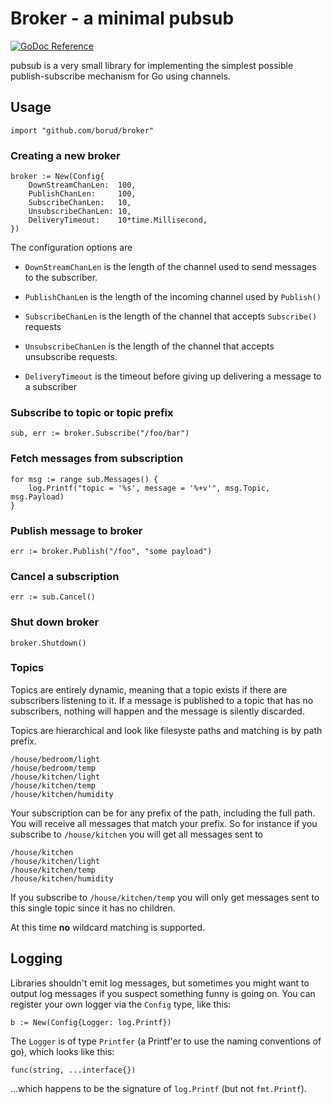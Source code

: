 # Broker - a minimal pubsub

[![GoDoc Reference](https://godoc.org/github.com/borud/broker?status.svg)](http://godoc.org/github.com/borud/broker)

pubsub is a very small library for implementing the simplest possible
publish-subscribe mechanism for Go using channels.

## Usage

    import "github.com/borud/broker"

### Creating a new broker

    broker := New(Config{
        DownStreamChanLen:  100,
        PublishChanLen:     100,
        SubscribeChanLen:   10,
        UnsubscribeChanLen: 10,
        DeliveryTimeout:    10*time.Millisecond,
    })

The configuration options are

- `DownStreamChanLen` is the length of the channel used to send messages to the subscriber.

- `PublishChanLen` is the length of the incoming channel used by `Publish()`

- `SubscribeChanLen` is the length of the channel that accepts `Subscribe()` requests

- `UnsubscribeChanLen` is the length of the channel that accepts unsubscribe requests.

- `DeliveryTimeout` is the timeout before giving up delivering a message to a subscriber

### Subscribe to topic or topic prefix
  
    sub, err := broker.Subscribe("/foo/bar")

### Fetch messages from subscription

    for msg := range sub.Messages() {
        log.Printf("topic = '%s', message = '%+v'", msg.Topic, msg.Payload)
    }

### Publish message to broker

    err := broker.Publish("/foo", "some payload")

### Cancel a subscription

    err := sub.Cancel()

### Shut down broker

    broker.Shutdown()

### Topics

Topics are entirely dynamic, meaning that a topic exists if there are
subscribers listening to it.  If a message is published to a topic
that has no subscribers, nothing will happen and the message is
silently discarded.

Topics are hierarchical and look like filesyste paths and matching is
by path prefix.

    /house/bedroom/light
    /house/bedroom/temp
    /house/kitchen/light
    /house/kitchen/temp
    /house/kitchen/humidity

Your subscription can be for any prefix of the path, including the
full path.  You will receive all messages that match your prefix.  So
for instance if you subscribe to `/house/kitchen` you will get all
messages sent to

    /house/kitchen
    /house/kitchen/light
    /house/kitchen/temp
    /house/kitchen/humidity

If you subscribe to `/house/kitchen/temp` you will only get messages
sent to this single topic since it has no children.

At this time **no** wildcard matching is supported.

## Logging

Libraries shouldn't emit log messages, but sometimes you might want to output log messages if you suspect something funny is going on.  You can register your own logger via the `Config` type, like this:

    b := New(Config{Logger: log.Printf})

The `Logger` is of type `Printfer` (a Printf'er to use the naming conventions of go), which looks like this:

    func(string, ...interface{})

...which happens to be the signature of `log.Printf` (but not `fmt.Printf`).
